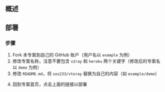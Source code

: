 ## 概述


## 部署

### 步骤

 1. Fork 本专案到自己的 GitHub 账户（用户名以 `example` 为例）
 2. 修改专案名称，注意不要包含 `v2ray` 和 `heroku` 两个关键字（修改后的专案名以 `demo` 为例）
 3. 修改 `README.md`，将 `sos233/vtoray` 替换为自己的内容（如 `example/demo`）
 <!-- > [![Deploy](https://www.herokucdn.com/deploy/button.png)](https://dashboard.heroku.com/new?template=https://github.com/sos233/vtoray) -->
 4. 回到专案首页，点击上面的链接以部署 



